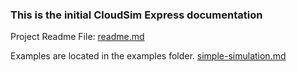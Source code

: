 ### This is the initial CloudSim Express documentation

Project Readme File: [readme.md](/README.md)

Examples are located in the examples folder.
[simple-simulation.md](examples%2Fsimple-simulation.md)

